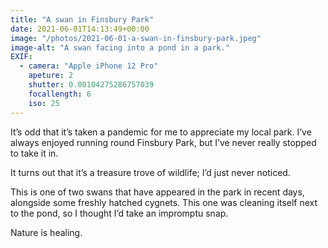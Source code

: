 ```yaml
---
title: "A swan in Finsbury Park"
date: 2021-06-01T14:13:49+00:00
image: "/photos/2021-06-01-a-swan-in-finsbury-park.jpeg"
image-alt: "A swan facing into a pond in a park."
EXIF:
  - camera: "Apple iPhone 12 Pro"
    apeture: 2
    shutter: 0.00104275286757039
    focallength: 6
    iso: 25
---
```


It’s odd that it’s taken a pandemic for me to appreciate my local park. I’ve always enjoyed running round Finsbury Park, but I’ve never really stopped to take it in.

It turns out that it’s a treasure trove of wildlife; I’d just never noticed.

This is one of two swans that have appeared in the park in recent days, alongside some freshly hatched cygnets. This one was cleaning itself next to the pond, so I thought I’d take an impromptu snap.

Nature is healing.